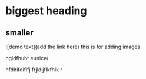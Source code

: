 # biggest heading
## smaller 

![demo text](add the link here)   this is for adding images

hgidfhuht eunice\

hfdhifdififj
    frjldljflkfhlk
r